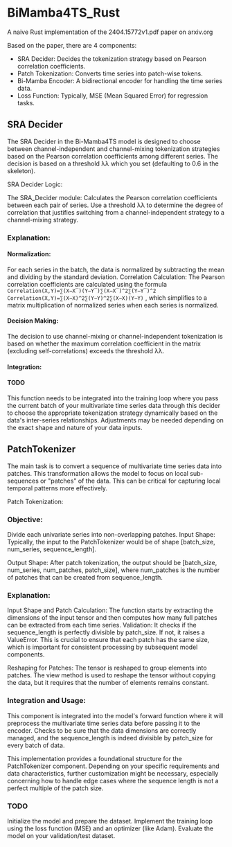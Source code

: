 # BiMamba4TS_Rust
A naive Rust implementation of the 2404.15772v1.pdf paper on arxiv.org

Based on the paper, there are 4 components:

- SRA Decider: Decides the tokenization strategy based on Pearson correlation coefficients.
- Patch Tokenization: Converts time series into patch-wise tokens.
- Bi-Mamba Encoder: A bidirectional encoder for handling the time series data.
- Loss Function: Typically, MSE (Mean Squared Error) for regression tasks.

## SRA Decider

The SRA Decider in the Bi-Mamba4TS model is designed to choose between channel-independent and channel-mixing tokenization strategies based on the Pearson correlation coefficients among different series. The decision is based on a threshold λλ which you set (defaulting to 0.6 in the skeleton).

SRA Decider Logic:

The SRA_Decider module:
Calculates the Pearson correlation coefficients between each pair of series. Use a threshold λλ to determine the degree of correlation that justifies switching from a channel-independent strategy to a channel-mixing strategy.
### Explanation:

#### Normalization: 
For each series in the batch, the data is normalized by subtracting the mean and dividing by the standard deviation. Correlation Calculation: The Pearson correlation coefficients are calculated using the formula 
`Correlation(X,Y)=∑(X−X‾)(Y−Y‾)∑(X−X‾)^2∑(Y−Y‾)^2`
`Correlation(X,Y)=∑(X−X)^2∑(Y−Y)^2​∑(X−X)(Y−Y)​`
, which simplifies to a matrix multiplication of normalized series when each series is normalized. 

#### Decision Making: 
The decision to use channel-mixing or channel-independent tokenization is based on whether the maximum correlation coefficient in the matrix (excluding self-correlations) exceeds the threshold λλ.

#### Integration:

#### TODO 
This function needs to be integrated into the training loop where you pass the current batch of your multivariate time series data through this decider to choose the appropriate tokenization strategy dynamically based on the data's inter-series relationships. Adjustments may be needed depending on the exact shape and nature of your data inputs.

## PatchTokenizer

The main task is to convert a sequence of multivariate time series data into patches. This transformation allows the model to focus on local sub-sequences or "patches" of the data. This can be critical for capturing local temporal patterns more effectively. 

Patch Tokenization:
### Objective: 
Divide each univariate series into non-overlapping patches. Input Shape: Typically, the input to the PatchTokenizer would be of shape [batch_size, num_series, sequence_length]. 

Output Shape: After patch tokenization, the output should be [batch_size, num_series, num_patches, patch_size], where num_patches is the number of patches that can be created from sequence_length.

### Explanation:
Input Shape and Patch Calculation: The function starts by extracting the dimensions of the input tensor and then computes how many full patches can be extracted from each time series. Validation: It checks if the sequence_length is perfectly divisible by patch_size. If not, it raises a ValueError. This is crucial to ensure that each patch has the same size, which is important for consistent processing by subsequent model components. 

Reshaping for Patches: The tensor is reshaped to group elements into patches. The view method is used to reshape the tensor without copying the data, but it requires that the number of elements remains constant.

### Integration and Usage:
This component is integrated into the model's forward function where it will preprocess the multivariate time series data before passing it to the encoder. Checks to be sure that the data dimensions are correctly managed, and the sequence_length is indeed divisible by patch_size for every batch of data.

This implementation provides a foundational structure for the PatchTokenizer component. Depending on your specific requirements and data characteristics, further customization might be necessary, especially concerning how to handle edge cases where the sequence length is not a perfect multiple of the patch size.

### TODO
Initialize the model and prepare the dataset. Implement the training loop using the loss function (MSE) and an optimizer (like Adam). Evaluate the model on your validation/test dataset.
